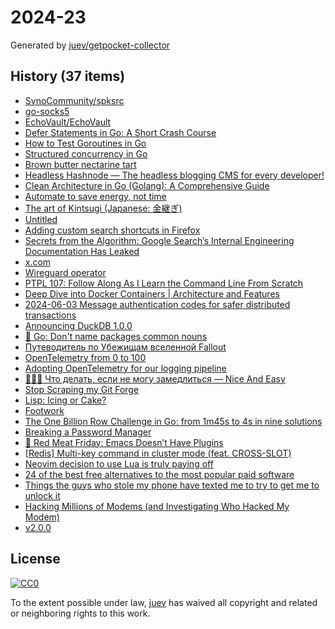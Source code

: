 # 2024-23

Generated by [juev/getpocket-collector](https://github.com/juev/getpocket-collector)

## History (37 items)

- [SynoCommunity/spksrc](https://github.com/SynoCommunity/spksrc)
- [go-socks5](https://github.com/armon/go-socks5)
- [EchoVault/EchoVault](https://github.com/EchoVault/EchoVault)
- [Defer Statements in Go: A Short Crash Course](https://dev.to/blazingbits/defer-statements-in-go-a-short-crash-course-31ab)
- [How to Test Goroutines in Go](https://josestg.medium.com/how-to-test-goroutines-in-go-4a95b5ec1163)
- [Structured concurrency in Go](https://medium.com/@okoanton/structured-concurrency-in-go-c6e8cb1e2af7)
- [Brown butter nectarine tart](https://stephango.com/brown-butter-nectarine-tart)
- [Headless Hashnode — The headless blogging CMS for every developer!](https://hashnode.com/headless)
- [Clean Architecture in Go (Golang): A Comprehensive Guide](https://medium.com/@omidahn/clean-architecture-in-go-golang-a-comprehensive-guide-f8e422b7bfae)
- [Automate to save energy, not time](https://www.johndcook.com/blog/2015/12/22/automate-to-save-mental-energy-not-time/)
- [The art of Kintsugi (Japanese: 金継ぎ)](https://fellerts.no/projects/kintsugi.php)
- [Untitled](https://notes.volution.ro/v1/2022/09/notes/b08118d8/)
- [Adding custom search shortcuts in Firefox](https://brettterpstra.com/2024/06/02/adding-custom-search-shortcuts-in-firefox/)
- [Secrets from the Algorithm: Google Search’s Internal Engineering Documentation Has Leaked](https://ipullrank.com/google-algo-leak)
- [x.com](https://twitter.com/x/migrate?tok=7b2265223a222f666561726c6573735f726973696e672f7374617475732f313739333938383532373735373134343130322f3f72775f74745f7468726561643d54727565222c2274223a313731373336323334367d6ade150b32c1bf83565e078c52527d6e)
- [Wireguard operator](https://github.com/jodevsa/wireguard-operator)
- [PTPL 107: Follow Along As I Learn the Command Line From Scratch](https://www.blog.plaintextpaperless.com/p/ptpl107-follow-along-as-i-learn-the-command-line)
- [Deep Dive into Docker Containers | Architecture and Features](https://medium.com/@dmosyan/deep-dive-into-docker-containers-architecture-and-features-530a937f4c87)
- [2024-06-03 Message authentication codes for safer distributed transactions](https://mazzo.li/posts/mac-distributed-tx.html)
- [Announcing DuckDB 1.0.0](https://duckdb.org/2024/06/03/announcing-duckdb-100.html)
- [🔗 Go: Don't name packages common nouns](https://brandur.org/fragments/go-no-common-nouns)
- [Путеводитель по Убежищам вселенной Fallout](https://www.mirf.ru/worlds/putevoditel-po-ubezhischam-vselennoj-fallout/)
- [OpenTelemetry from 0 to 100](https://nais.io/blog/posts/otel-from-0-to-100/)
- [Adopting OpenTelemetry for our logging pipeline](https://blog.cloudflare.com/adopting-opentelemetry-for-our-logging-pipeline)
- [👨🏻‍🏭 Что делать, если не могу замедлиться — Nice And Easy](https://www.niceandeasy.me/daily/energy-vs-calm)
- [Stop Scraping my Git Forge](https://gabrielsimmer.com/blog/stop-scraping-git-forge)
- [Lisp: Icing or Cake?](https://dthompson.us/posts/lisp-icing-or-cake.html)
- [Footwork](https://www.futilitycloset.com/2024/05/31/footwork-10/)
- [The One Billion Row Challenge in Go: from 1m45s to 4s in nine solutions](https://benhoyt.com/writings/go-1brc/)
- [Breaking a Password Manager](https://www.schneier.com/blog/archives/2024/06/breaking-a-password-manager.html)
- [🥩 Red Meat Friday: Emacs Doesn’t Have Plugins](https://irreal.org/blog/?p=12210)
- [[Redis] Multi-key command in cluster mode (feat. CROSS-SLOT)](https://medium.com/@mbh023/redis-multi-key-command-in-cluster-mode-feat-cross-slot-ec27b999f169)
- [Neovim decision to use Lua is truly paying off](https://www.reddit.com/r/neovim/comments/1d6jy4h/neovim_decision_to_use_lua_is_truly_paying_off/)
- [24 of the best free alternatives to the most popular paid software](https://www.xda-developers.com/x-best-free-alternatives-to-the-most-popular-paid-software/)
- [Things the guys who stole my phone have texted me to try to get me to unlock it](https://gothamist.com/news/things-the-guys-who-stole-my-phone-have-texted-me-to-try-to-get-me-to-unlock-it)
- [Hacking Millions of Modems (and Investigating Who Hacked My Modem)](https://samcurry.net/hacking-millions-of-modems)
- [v2.0.0](https://github.com/goreleaser/goreleaser/releases/tag/v2.0.0)

## License

[![CC0](https://mirrors.creativecommons.org/presskit/buttons/88x31/svg/cc-zero.svg)](https://creativecommons.org/publicdomain/zero/1.0/)

To the extent possible under law, [juev](https://github.com/juev) has waived all copyright and related or neighboring rights to this work.
